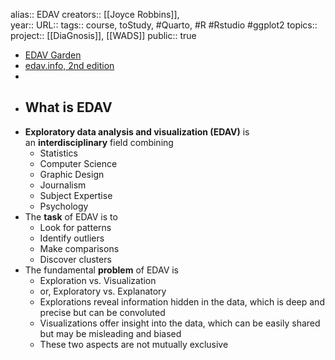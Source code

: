 alias:: EDAV
creators:: [[Joyce Robbins]],  
year::
URL::
tags:: course, toStudy, #Quarto, #R #Rstudio #ggplot2 
topics::
project:: [[DiaGnosis]], [[WADS]] 
public:: true

- [EDAV Garden](https://edav-garden.netlify.app/)
- [edav.info, 2nd edition](https://edav.info/)
-
- ## What is EDAV
- **Exploratory data analysis and visualization (EDAV)** is an **interdisciplinary** field combining
	- Statistics
	- Computer Science
	- Graphic Design
	- Journalism
	- Subject Expertise
	- Psychology
- The **task** of EDAV is to
	- Look for patterns
	- Identify outliers
	- Make comparisons
	- Discover clusters
- The fundamental **problem** of EDAV is
	- Exploration vs. Visualization
	- or, Exploratory vs. Explanatory
	- Explorations reveal information hidden in the data, which is deep and precise but can be convoluted
	- Visualizations offer insight into the data, which can be easily shared but may be misleading and biased
	- These two aspects are not mutually exclusive